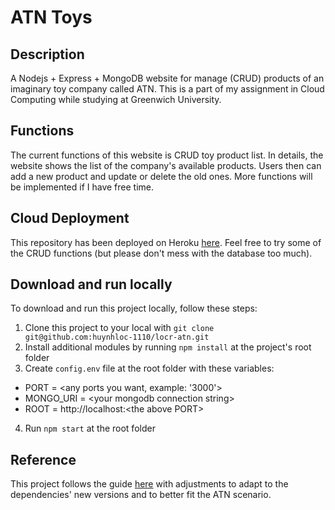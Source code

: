 # ATN Toys
## Description
A Nodejs + Express + MongoDB website for manage (CRUD) products of an imaginary toy company called ATN. This is a part of my assignment in Cloud Computing while studying at Greenwich University.

## Functions
The current functions of this website is CRUD toy product list. In details, the website shows the list of the company's available products. Users then can add a new product and update or delete the old ones. More functions will be implemented if I have free time.

## Cloud Deployment
This repository has been deployed on Heroku [here](https://locr-atn.herokuapp.com/). Feel free to try some of the CRUD functions (but please don't mess with the database too much).

## Download and run locally
To download and run this project locally, follow these steps:
1. Clone this project to your local with `git clone git@github.com:huynhloc-1110/locr-atn.git`
2. Install additional modules by running `npm install` at the project's root folder
3. Create `config.env` file at the root folder with these variables:
  - PORT = \<any ports you want, example: '3000'\>
  - MONGO_URI = \<your mongodb connection string\>
  - ROOT = http://localhost:<the above PORT\>
4. Run `npm start` at the root folder

## Reference
This project follows the guide [here](https://www.youtube.com/watch?v=W1Kttu53qTg) with adjustments to adapt to the dependencies' new versions and to better fit the ATN scenario.
